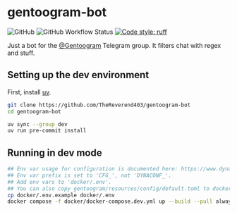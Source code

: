 # gentoogram-bot

![GitHub](https://img.shields.io/github/license/TheReverend403/gentoogram-bot?style=flat-square)
![GitHub Workflow Status](https://img.shields.io/github/actions/workflow/status/TheReverend403/gentoogram-bot/build-docker-image.yml?branch=main&style=flat-square)
[![Code style: ruff](https://img.shields.io/badge/code%20style-ruff-000000.svg?style=flat-square)](https://github.com/astral-sh/ruff)

Just a bot for the [@Gentoogram](https://t.me/Gentoogram) Telegram group. It filters chat with regex and stuff.

## Setting up the dev environment

First, install [uv](https://docs.astral.sh/uv/getting-started/installation/).

```sh
git clone https://github.com/TheReverend403/gentoogram-bot
cd gentoogram-bot

uv sync --group dev
uv run pre-commit install
```

## Running in dev mode

```sh
## Env var usage for configuration is documented here: https://www.dynaconf.com/envvars/
## Env var prefix is set to 'CFG_', not 'DYNACONF_'.
## Add env vars to 'docker/.env'.
## You can also copy gentoogram/resources/config/default.toml to docker/config/app/
cp docker/.env.example docker/.env
docker compose -f docker/docker-compose.dev.yml up --build --pull always
```
